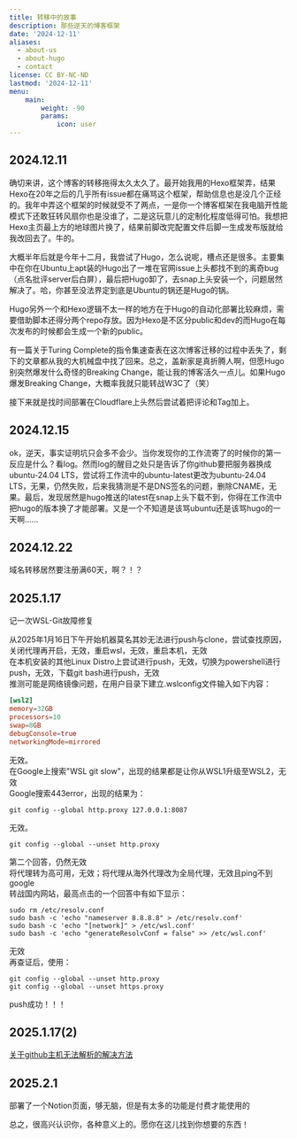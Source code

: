```yaml
---
title: 转移中的故事
description: 那些逆天的博客框架
date: '2024-12-11'
aliases:
  - about-us
  - about-hugo
  - contact
license: CC BY-NC-ND
lastmod: '2024-12-11'
menu:
    main: 
        weight: -90
        params:
            icon: user
---
```


## 2024.12.11

确切来讲，这个博客的转移拖得太久太久了。最开始我用的Hexo框架弄，结果Hexo在20年之后的几乎所有issue都在痛骂这个框架，帮助信息也是没几个正经的。我年中弄这个框架的时候就受不了两点，一是你一个博客框架在我电脑开性能模式下还敢狂转风扇你也是没谁了，二是这玩意儿的定制化程度低得可怕。我想把Hexo主页最上方的地球图片换了，结果前脚改完配置文件后脚一生成发布版就给我改回去了。牛的。

大概半年后就是今年十二月，我尝试了Hugo，怎么说呢，槽点还是很多。主要集中在你在Ubuntu上apt装的Hugo出了一堆在官网issue上头都找不到的离奇bug（点名批评server后白屏），最后把Hugo卸了，去snap上头安装一个，问题居然解决了。哈，你甚至没法界定到底是Ubuntu的锅还是Hugo的锅。

Hugo另外一个和Hexo逻辑不太一样的地方在于Hugo的自动化部署比较麻烦，需要借助脚本还得分两个repo存放。因为Hexo是不区分public和dev的而Hugo在每次发布的时候都会生成一个新的public。

有一篇关于Turing Complete的指令集速查表在这次博客迁移的过程中丢失了，剩下的文章都从我的大机械盘中找了回来。总之，盖新家是真折腾人啊，但愿Hugo别突然爆发什么奇怪的Breaking Change，能让我的博客活久一点儿。如果Hugo爆发Breaking Change，大概率我就只能转战W3C了（笑）

接下来就是找时间部署在Cloudflare上头然后尝试着把评论和Tag加上。

## 2024.12.15

ok，逆天，事实证明坑只会多不会少。当你发现你的工作流寄了的时候你的第一反应是什么？看log。然而log的醒目之处只是告诉了你github要把服务器换成ubuntu-24.04 LTS，尝试将工作流中的ubuntu-latest更改为ubuntu-24.04 LTS，无果，仍然失败，后来我猜测是不是DNS签名的问题，删除CNAME，无果。最后，发现居然是hugo推送的latest在snap上头下载不到，你得在工作流中把hugo的版本换了才能部署。又是一个不知道是该骂ubuntu还是该骂hugo的一天啊......

## 2024.12.22

域名转移居然要注册满60天，啊？！？

## 2025.1.17

记一次WSL-Git故障修复  

从2025年1月16日下午开始机器莫名其妙无法进行push与clone，尝试查找原因，关闭代理再开启，无效，重启wsl，无效，重启本机，无效  
在本机安装的其他Linux Distro上尝试进行push，无效，切换为powershell进行push，无效，下载git bash进行push，无效  
推测可能是网络镜像问题，在用户目录下建立.wslconfig文件输入如下内容：
```toml
[wsl2]
memory=32GB
processors=10
swap=8GB
debugConsole=true
networkingMode=mirrored
```
无效。  
在Google上搜索"WSL git slow"，出现的结果都是让你从WSL1升级至WSL2，无效  
Google搜索443error，出现的结果为：
```shell
git config --global http.proxy 127.0.0.1:8087
```
无效。  
```shell
git config --global --unset http.proxy
```
第二个回答，仍然无效  
将代理转为高可用，无效；将代理从海外代理改为全局代理，无效且ping不到google  
转战国内网站，最高点击的一个回答中有如下显示：
```shell
sudo rm /etc/resolv.conf
sudo bash -c 'echo "nameserver 8.8.8.8" > /etc/resolv.conf'
sudo bash -c 'echo "[network]" > /etc/wsl.conf'
sudo bash -c 'echo "generateResolvConf = false" >> /etc/wsl.conf'
```
无效  
再查证后，使用：
```shell
git config --global --unset http.proxy
git config --global --unset https.proxy
```
push成功！！！  

## 2025.1.17(2)

<a href="https://askubuntu.com/questions/1192347/temporary-failure-in-name-resolution-on-wsl/1401317#1401317?newreg=fc95a6947d13420fb5f39420bf285388">关于github主机无法解析的解决方法</a>  

## 2025.2.1

部署了一个Notion页面，够无脑，但是有太多的功能是付费才能使用的  

总之，很高兴认识你，各种意义上的。愿你在这儿找到你想要的东西！